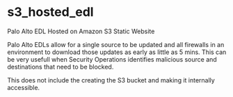 # s3_hosted_edl
Palo Alto EDL Hosted on Amazon S3 Static Website

Palo Alto EDLs allow for a single source to be updated and all firewalls in an environment to download those updates as early as little as 5 mins.  This can be very usefull when Security Operations identifies malicious source and destinations that need to be blocked.

This does not include the creating the S3 bucket and making it internally accessible.
